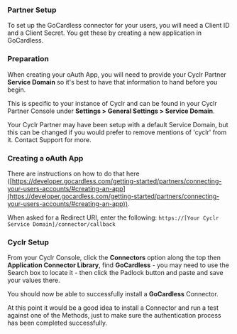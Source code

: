 
### Partner Setup

To set up the GoCardless connector for your users, you will need a Client ID and a Client Secret.  You get these by creating a new application in GoCardless.  

### Preparation 

When creating your oAuth App, you will need to provide your Cyclr Partner **Service Domain** so it's best to have that information to hand before you begin.

This is specific to your instance of Cyclr and can be found in your Cyclr Partner Console under **Settings > General Settings > Service Domain**.

Your Cyclr Partner may have been setup with a default Service Domain, but this can be changed if you would prefer to remove mentions of 'cyclr' from it.  Contact Support for more.

### Creating a oAuth App

There are instructions on how to do that here ([https://developer.gocardless.com/getting-started/partners/connecting-your-users-accounts/#creating-an-app](https://developer.gocardless.com/getting-started/partners/connecting-your-users-accounts/#creating-an-app)).

When asked for a Redirect URI, enter the following: `https://[Your Cyclr Service Domain]/connector/callback`

### Cyclr Setup

From your Cyclr Console, click the **Connectors** option along the top then **Application Connector Library**, find **GoCardless** - you may need to use the Search box to locate it - then click the Padlock button and paste and save your values there.

You should now be able to successfully install a **GoCardless** Connector.

At this point it would be a good idea to install a Connector and run a test against one of the Methods, just to make sure the authentication process has been completed successfully.
